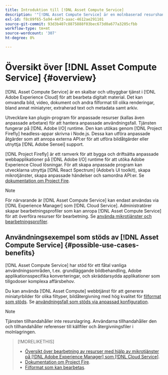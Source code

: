 ```yaml
---
title: Introduktion till [!DNL Asset Compute Service]
description: '"[!DNL Asset Compute Service] är en molnbaserad resurshanteringstjänst som minskar komplexiteten och förbättrar skalbarheten."'
exl-id: f8c89f65-5a94-44f3-aaac-4612ae291101
source-git-commit: 93d3b407c8875888f03bec673d0a677a3205cfbb
workflow-type: tm+mt
source-wordcount: '307'
ht-degree: 0%

---
```


# Översikt över [!DNL Asset Compute Service] {#overview}

[!DNL Asset Compute Service] är en skalbar och utbyggbar tjänst i [!DNL Adobe Experience Cloud] för att bearbeta digitalt material. Det kan omvandla bild, video, dokument och andra filformat till olika renderingar, bland annat miniatyrer, extraherad text och metadata samt arkiv.

Utvecklare kan plugin-program för anpassade resurser (kallas även anpassade arbetare) för att hantera anpassade användningsfall. Tjänsten fungerar på [!DNL Adobe I/O] runtime. Den kan utökas genom [!DNL Project Firefly] headless-appar skrivna i Node.js. Dessa kan utföra anpassade åtgärder som att anropa externa API:er för att utföra bildåtgärder eller utnyttja [!DNL Adobe Sensei] support.

[!DNL Project Firefly] är ett ramverk för att bygga och driftsätta anpassade webbapplikationer på [!DNL Adobe I/O] runtime för att utöka Adobe Experience Cloud lösningar. För att skapa anpassade program kan utvecklarna utnyttja [!DNL React Spectrum] (Adobe’s UI toolkit), skapa mikrotjänster, skapa anpassade händelser och samordna API:er. Se [dokumentation om Project Fire](https://www.adobe.io/apis/experienceplatform/project-firefly/docs.html).

>[!NOTE]
>
>För närvarande är [!DNL Asset Compute Service] kan endast användas via [!DNL Experience Manager] som [!DNL Cloud Service]. Administratörer skapar bearbetningsprofiler som kan anropa [!DNL Asset Compute Service] för att överföra resurser för bearbetning. Se [använda mikrotjänster och bearbetningsprofiler](https://experienceleague.adobe.com/docs/experience-manager-cloud-service/assets/manage/asset-microservices-configure-and-use.html).

## Användningsexempel som stöds av [!DNL Asset Compute Service] {#possible-use-cases-benefits}

[!DNL Asset Compute Service] har stöd för ett fåtal vanliga användningsområden, t.ex. grundläggande bildbehandling, Adobe applikationsspecifika konverteringar, och skräddarsydda applikationer som tillgodoser komplexa affärsbehov.

Du kan använda [!DNL Asset Compute] webbtjänst för att generera miniatyrbilder för olika filtyper, bildåtergivning med hög kvalitet för [filformat som stöds](https://experienceleague.adobe.com/docs/experience-manager-cloud-service/assets/file-format-support.html). Se [användningsfall som stöds via anpassad konfiguration](https://experienceleague.adobe.com/docs/experience-manager-cloud-service/assets/manage/asset-microservices-configure-and-use.html).

>[!NOTE]
>
>Tjänsten tillhandahåller inte resurslagring. Användarna tillhandahåller den och tillhandahåller referenser till källfiler och återgivningsfiler i molnlagringen.

<!-- TBD: Should this be mentioned in the docs?

|Asset Compute Service does not do this|Expectations from implementing client|
|---|---|
| Binary uploads or API-based asset ingestion. | Use other methods to ingest assets. |
| Store binaries or any persisted data across processing requests.| Each request is independent so treat it as a standalone request by sharing binary and processing instructions. |
| Store any configurations such as processing rules or settings for a user or an organization's account. | Add processing request to each request/instruction. |
| Direct event handling of asset creation events from storage systems and processing completed notifications, and errors. | Use [!DNL Adobe I/O] Events and other methods. |

-->

>[!MORELIKETHIS]
>
>* [Översikt över bearbetning av resurser med hjälp av mikrotjänster på [!DNL Adobe Experience Manager] som [!DNL Cloud Service]](https://experienceleague.adobe.com/docs/experience-manager-cloud-service/assets/asset-microservices-overview.html).
>* [Dokumentation om Project Fire](https://www.adobe.io/apis/experienceplatform/project-firefly/docs.html).
>* [Filformat som kan bearbetas](https://experienceleague.adobe.com/docs/experience-manager-cloud-service/assets/file-format-support.html).


<!-- **TBD:**
* Clarify the service can only be used within AEM as Cloud Service. The docs provided as context for custom application developers. Not to be used as a standalone service.
  ** and API as that plays a role in custom applications (accepting standard params, invoking Nui itself in the future, etc. (this is an outlook))

* link to aem as cloud service docs on asset ingestion and customization with processing profiles.
-->
